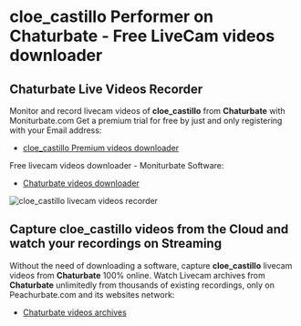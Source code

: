 # cloe_castillo Performer on Chaturbate - Free LiveCam videos downloader

## Chaturbate Live Videos Recorder

Monitor and record livecam videos of **cloe_castillo** from **Chaturbate** with Moniturbate.com
Get a premium trial for free by just and only registering with your Email address:
* [cloe_castillo Premium videos downloader](https://moniturbate.com/request-demo-licence-key.html)

Free livecam videos downloader - Moniturbate Software:
* [Chaturbate videos downloader](https://moniturbate.com/moniturbate-download-software.html)

![cloe_castillo livecam videos recorder](https://peachurnet.com/templates/moniturbate-software.png)


## Capture cloe_castillo videos from the Cloud and watch your recordings on Streaming

Without the need of downloading a software, capture **cloe_castillo** livecam videos from **Chaturbate** 100% online.
Watch Livecam archives from **Chaturbate** unlimitedly from thousands of existing recordings, only on Peachurbate.com and its websites network:
* [Chaturbate videos archives](https://peachurnet.com/)